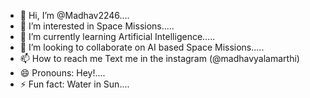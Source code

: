 - 👋 Hi, I’m @Madhav2246....
- 👀 I’m interested in Space Missions.....
- 🌱 I’m currently learning Artificial Intelligence.....
- 💞️ I’m looking to collaborate on AI based Space Missions.....
- 📫 How to reach me  Text me in the instagram (@madhavyalamarthi)
- 😄 Pronouns: Hey!....
- ⚡ Fun fact: Water in Sun....

<!---
Madhav2246/Madhav2246 is a ✨ special ✨ repository because its `README.md` (this file) appears on your GitHub profile.
You can click the Preview link to take a look at your changes.
--->
